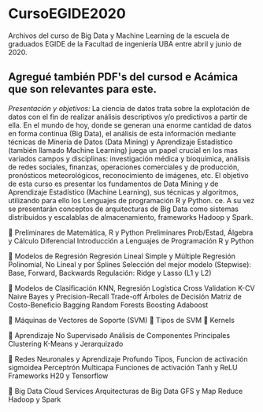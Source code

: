 # CursoEGIDE2020
Archivos del curso de Big Data y Machine Learning de la escuela de graduados EGIDE de la Facultad de ingeniería UBA entre abril y junio de 2020.

Agregué también PDF's del cursod e Acámica que son relevantes para este.
-------------------------------------------------------------------------------------------------------------
*Presentación y objetivos:*
La ciencia de datos trata sobre la explotación de datos con el fin de realizar análisis descriptivos y/o
predictivos a partir de ella. En el mundo de hoy, donde se generan una enorme cantidad de datos en forma
continua (Big Data), el análisis de esta información mediante técnicas de Minería de Datos (Data Mining) y
Aprendizaje Estadístico (también llamado Machine Learning) juega un papel crucial en los mas variados
campos y disciplinas: investigación médica y bioquímica, análisis de redes sociales, finanzas, operaciones
comerciales y de producción, pronósticos meteorológicos, reconocimiento de imágenes, etc.
El objetivo de esta curso es presentar los fundamentos de Data Mining y de Aprendizaje Estadístico
(Machine Learning), sus técnicas y algoritmos, utilizando para ello los Lenguajes de programación R y
Python. ce.
A su vez se presentarán conceptos de arquitecturas de Big Data como sistemas distribuidos y escalablas de
almacenamiento, frameworks Hadoop y Spark.

 Preliminares de Matemática, R y Python
 Preliminares Prob/Estad, Álgebra y Cálculo Diferencial
Introducción a Lenguajes de Programación R y Python

 Modelos de Regresión
Regresión Lineal Simple y Múltiple
Regresión Polinomial, No Lineal y por Splines
Selección del mejor modelo (Stepwise): Base, Forward, Backwards
Regulación: Ridge y Lasso (L1 y L2)

 Modelos de Clasificación
KNN, Regresión Logística
Cross Validation
K-CV
Naive Bayes y Precision-Recall Trade-off
Árboles de Decisión
Matriz de Costo-Beneficio
Bagging
Random Forests
Boosting
Adaboost

 Máquinas de Vectores de Soporte (SVM)
 Tipos de SVM
 Kernels

 Aprendizaje No Supervisado
Análisis de Componentes Principales
Clustering K-Means y Jerarquizado

 Redes Neuronales y Aprendizaje Profundo
Tipos, Funcion de activación sigmoidea
Perceptrón Multicapa
Funciones de activación Tanh y ReLU
Frameworks H20 y Tensorflow

 Big Data
Cloud Services
Arquitecturas de Big Data
GFS y Map Reduce
Hadoop y Spark

